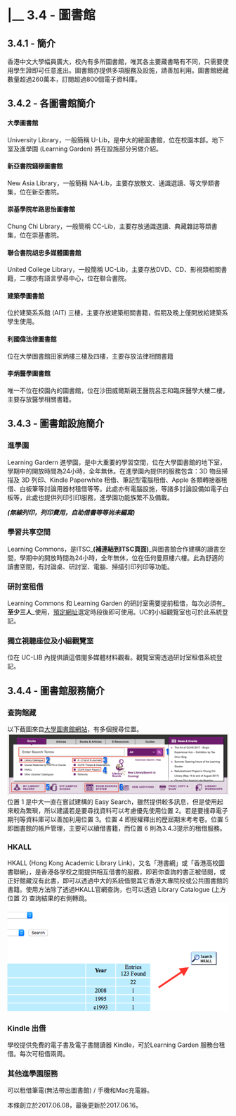 # \|\_\_ 3.4 - 圖書館

## 3.4.1 - 簡介

香港中文大學幅員廣大，校內有多所圖書館，唯其各主要藏書略有不同，只需要使用學生證即可任意進出。圖書館亦提供多項服務及設施，請善加利用。圖書館總藏數量超過260萬本，訂閱超過800個電子資料庫。

## 3.4.2 - 各圖書館簡介

#### 大學圖書館

University Library，一般簡稱 U-Lib，是中大的總圖書館，位在校園本部。地下室及進學園 \(Learning Garden\) 將在設施部分另做介紹。

#### 新亞書院錢穆圖書館

New Asia Library，一般簡稱 NA-Lib，主要存放散文、通識選讀、等文學類書集，位在新亞書院。

#### 崇基學院牟路思怡圖書館

Chung Chi Library，一般簡稱 CC-Lib，主要存放通識選讀、典藏雜誌等類書集，位在崇基書院。

#### 聯合書院胡忠多媒體圖書館

United College Library，一般簡稱 UC-Lib，主要存放DVD、CD、影視類相關書籍，二樓亦有語言學尋中心，位在聯合書院。

#### 建築學圖書館

位於建築系系館 \(AIT\) 三樓，主要存放建築相關書籍，假期及晚上僅開放給建築系學生使用。

#### 利國偉法律圖書館

位在大學圖書館田家炳樓三樓及四樓，主要存放法律相關書籍

#### 李炳醫學圖書館

唯一不位在校園內的圖書館，位在沙田威爾斯親王醫院呂志和臨床醫學大樓二樓，主要存放醫學相關書籍。

## 3.4.3 - 圖書館設施簡介

### 進學園

Learning Gardern 進學園，是中大重要的學習空間，位在大學圖書館的地下室，學期中的開放時間為24小時，全年無休。在進學園內提供的服務包含：3D 物品掃描及 3D 列印、Kindle Paperwhite 租借、筆記型電腦租借、Apple 各類轉接器租借、白板筆等討論用器材租借等等。此處亦有電腦設施，等諸多討論設備如電子白板等，此處也提供列印引印服務，進學園功能族繁不及備載。

_**\(無線列印，列印費用，自助借書等等尚未編寫\)**_

### 學習共享空間

Learning Commons，是ITSC_**\(補連結到ITSC頁面\)**_與圖書館合作建構的讀書空間，學期中的開放時間為24小時，全年無休，位在伍何曼原樓六樓。此為舒適的讀書空間，有討論桌、研討室、電腦、掃描引印列印等功能。

### 研討室租借

Learning Commons 和 Learning Garden 的研討室需要提前租借，每次必須有_**至少三人**_使用，[預定網址](https://rbs.lib.cuhk.edu.hk/Booking/Login.aspx)選定時段後即可使用。UC的小組觀覽室也可於此系統登記。

### 獨立視聽座位及小組觀覽室

位在 UC-LIB 內提供讀這借閱多媒體材料觀看。觀覽室需透過研討室租借系統登記。

## 3.4.4 - 圖書館服務簡介

### 查詢館藏

以下截圖來自[大學圖書館網站](http://www.lib.cuhk.edu.hk/)，有多個搜尋位置。![](../.gitbook/assets/librarysearch.png)位置 1 是中大一直在嘗試建構的 Easy Search，雖然提供較多訊息，但是使用起來較為繁瑣，所以建議若是要尋找資料可以考慮優先使用位置 2。若是要搜尋電子期刊等資料庫可以善加利用位置 3。位置 4 即授權釋出的歷屆期末考考卷。位置 5 即圖書館的帳戶管理，主要可以續借書籍，而位置 6 則為3.4.3提示的租借服務。

### HKALL

HKALL \(Hong Kong Academic Library Link\)，又名「港書網」或「香港高校圖書聯網」，是香港各學校之間提供相互借書的服務，即若你查詢的書正被借閱，或正好館藏沒有此書，即可以透過中大的系統借閱其它香港大專院校或公共圖書館的書籍。使用方法除了透過HKALL官網查詢，也可以透過 Library Catalogue \(上方位置 2\) 查詢結果的右側轉跳。![](../.gitbook/assets/hkallsearch.png)

### Kindle 出借

學校提供免費的電子書及電子書閱讀器 Kindle，可於Learning Garden 服務台租借。每次可租借兩周。

### 其他進學園服務

可以租借筆電\(無法帶出圖書館\) / 手機和Mac充電器。

本條創立於2017.06.08，最後更新於2017.06.16。

